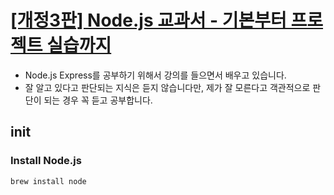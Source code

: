 # [[개정3판] Node.js 교과서 - 기본부터 프로젝트 실습까지](https://www.inflearn.com/course/%EB%85%B8%EB%93%9C-js-%EA%B5%90%EA%B3%BC%EC%84%9C/dashboard)
- Node.js Express를 공부하기 위해서 강의를 들으면서 배우고 있습니다.
- 잘 알고 있다고 판단되는 지식은 듣지 않습니다만, 제가 잘 모른다고 객관적으로 판단이 되는 경우 꼭 듣고 공부합니다.

## init
### Install Node.js
```bash
brew install node
```